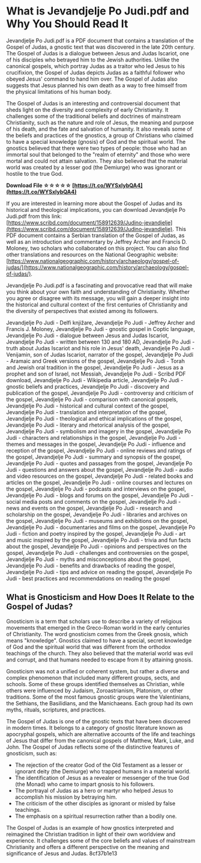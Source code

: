 
 
# What is Jevandjelje Po Judi.pdf and Why You Should Read It
  
Jevandjelje Po Judi.pdf is a PDF document that contains a translation of the Gospel of Judas, a gnostic text that was discovered in the late 20th century. The Gospel of Judas is a dialogue between Jesus and Judas Iscariot, one of his disciples who betrayed him to the Jewish authorities. Unlike the canonical gospels, which portray Judas as a traitor who led Jesus to his crucifixion, the Gospel of Judas depicts Judas as a faithful follower who obeyed Jesus' command to hand him over. The Gospel of Judas also suggests that Jesus planned his own death as a way to free himself from the physical limitations of his human body.
  
The Gospel of Judas is an interesting and controversial document that sheds light on the diversity and complexity of early Christianity. It challenges some of the traditional beliefs and doctrines of mainstream Christianity, such as the nature and role of Jesus, the meaning and purpose of his death, and the fate and salvation of humanity. It also reveals some of the beliefs and practices of the gnostics, a group of Christians who claimed to have a special knowledge (gnosis) of God and the spiritual world. The gnostics believed that there were two types of people: those who had an immortal soul that belonged to the "realm of eternity" and those who were mortal and could not attain salvation. They also believed that the material world was created by a lesser god (the Demiurge) who was ignorant or hostile to the true God.
 
**Download File ☆☆☆☆☆ [https://t.co/WYSxlybQA4](https://t.co/WYSxlybQA4)**


  
If you are interested in learning more about the Gospel of Judas and its historical and theological implications, you can download Jevandjelje Po Judi.pdf from this link: [https://www.scribd.com/document/158912639/Judino-jevandjelje](https://www.scribd.com/document/158912639/Judino-jevandjelje). This PDF document contains a Serbian translation of the Gospel of Judas, as well as an introduction and commentary by Jeffrey Archer and Francis D. Moloney, two scholars who collaborated on this project. You can also find other translations and resources on the National Geographic website: [https://www.nationalgeographic.com/history/archaeology/gospel-of-judas/](https://www.nationalgeographic.com/history/archaeology/gospel-of-judas/).
  
Jevandjelje Po Judi.pdf is a fascinating and provocative read that will make you think about your own faith and understanding of Christianity. Whether you agree or disagree with its message, you will gain a deeper insight into the historical and cultural context of the first centuries of Christianity and the diversity of perspectives that existed among its followers.
 
Jevandjelje Po Judi - Delfi knjižare,  Jevandjelje Po Judi - Jeffrey Archer and Francis J. Moloney,  Jevandjelje Po Judi - gnostic gospel in Coptic language,  Jevandjelje Po Judi - dialogue between Jesus and Judas Iscariot,  Jevandjelje Po Judi - written between 130 and 180 AD,  Jevandjelje Po Judi - truth about Judas Iscariot and his role in Jesus' death,  Jevandjelje Po Judi - Venijamin, son of Judas Iscariot, narrator of the gospel,  Jevandjelje Po Judi - Aramaic and Greek versions of the gospel,  Jevandjelje Po Judi - Torah and Jewish oral tradition in the gospel,  Jevandjelje Po Judi - Jesus as a prophet and son of Israel, not Messiah,  Jevandjelje Po Judi - Scribd PDF download,  Jevandjelje Po Judi - Wikipedia article,  Jevandjelje Po Judi - gnostic beliefs and practices,  Jevandjelje Po Judi - discovery and publication of the gospel,  Jevandjelje Po Judi - controversy and criticism of the gospel,  Jevandjelje Po Judi - comparison with canonical gospels,  Jevandjelje Po Judi - historical and cultural context of the gospel,  Jevandjelje Po Judi - translation and interpretation of the gospel,  Jevandjelje Po Judi - theological and ethical implications of the gospel,  Jevandjelje Po Judi - literary and rhetorical analysis of the gospel,  Jevandjelje Po Judi - symbolism and imagery in the gospel,  Jevandjelje Po Judi - characters and relationships in the gospel,  Jevandjelje Po Judi - themes and messages in the gospel,  Jevandjelje Po Judi - influence and reception of the gospel,  Jevandjelje Po Judi - online reviews and ratings of the gospel,  Jevandjelje Po Judi - summary and synopsis of the gospel,  Jevandjelje Po Judi - quotes and passages from the gospel,  Jevandjelje Po Judi - questions and answers about the gospel,  Jevandjelje Po Judi - audio and video resources on the gospel,  Jevandjelje Po Judi - related books and articles on the gospel,  Jevandjelje Po Judi - online courses and lectures on the gospel,  Jevandjelje Po Judi - podcasts and interviews on the gospel,  Jevandjelje Po Judi - blogs and forums on the gospel,  Jevandjelje Po Judi - social media posts and comments on the gospel,  Jevandjelje Po Judi - news and events on the gospel,  Jevandjelje Po Judi - research and scholarship on the gospel,  Jevandjelje Po Judi - libraries and archives on the gospel,  Jevandjelje Po Judi - museums and exhibitions on the gospel,  Jevandjelje Po Judi - documentaries and films on the gospel,  Jevandjelje Po Judi - fiction and poetry inspired by the gospel,  Jevandjelje Po Judi - art and music inspired by the gospel,  Jevandjelje Po Judi - trivia and fun facts about the gospel,  Jevandjelje Po Judi - opinions and perspectives on the gospel,  Jevandjelje Po Judi - challenges and controversies on the gospel,  Jevandjelje Po Judi - myths and misconceptions about the gospel,  Jevandjelje Po Judi - benefits and drawbacks of reading the gospel,  Jevandjelje Po Judi - tips and advice on reading the gospel,  Jevandjelje Po Judi - best practices and recommendations on reading the gospel
  
## What is Gnosticism and How Does It Relate to the Gospel of Judas?
  
Gnosticism is a term that scholars use to describe a variety of religious movements that emerged in the Greco-Roman world in the early centuries of Christianity. The word gnosticism comes from the Greek gnosis, which means "knowledge". Gnostics claimed to have a special, secret knowledge of God and the spiritual world that was different from the orthodox teachings of the church. They also believed that the material world was evil and corrupt, and that humans needed to escape from it by attaining gnosis.
  
Gnosticism was not a unified or coherent system, but rather a diverse and complex phenomenon that included many different groups, sects, and schools. Some of these groups identified themselves as Christian, while others were influenced by Judaism, Zoroastrianism, Platonism, or other traditions. Some of the most famous gnostic groups were the Valentinians, the Sethians, the Basilidians, and the Manichaeans. Each group had its own myths, rituals, scriptures, and practices.
  
The Gospel of Judas is one of the gnostic texts that have been discovered in modern times. It belongs to a category of gnostic literature known as apocryphal gospels, which are alternative accounts of the life and teachings of Jesus that differ from the canonical gospels of Matthew, Mark, Luke, and John. The Gospel of Judas reflects some of the distinctive features of gnosticism, such as:
  
- The rejection of the creator God of the Old Testament as a lesser or ignorant deity (the Demiurge) who trapped humans in a material world.
- The identification of Jesus as a revealer or messenger of the true God (the Monad) who came to impart gnosis to his followers.
- The portrayal of Judas as a hero or martyr who helped Jesus to accomplish his mission by betraying him.
- The criticism of the other disciples as ignorant or misled by false teachings.
- The emphasis on a spiritual resurrection rather than a bodily one.

The Gospel of Judas is an example of how gnostics interpreted and reimagined the Christian tradition in light of their own worldview and experience. It challenges some of the core beliefs and values of mainstream Christianity and offers a different perspective on the meaning and significance of Jesus and Judas.
 8cf37b1e13
 
